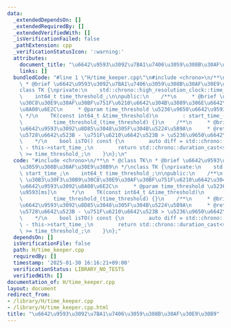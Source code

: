 ```yaml
---
data:
  _extendedDependsOn: []
  _extendedRequiredBy: []
  _extendedVerifiedWith: []
  _isVerificationFailed: false
  _pathExtension: cpp
  _verificationStatusIcon: ':warning:'
  attributes:
    document_title: "\u6642\u9593\u3092\u7BA1\u7406\u3059\u308B\u30AF\u30E9\u30B9"
    links: []
  bundledCode: "#line 1 \"H/time_keeper.cpp\"\n#include <chrono>\n/**\n * @class TK\n\
    \ * @brief \u6642\u9593\u3092\u7BA1\u7406\u3059\u308B\u30AF\u30E9\u30B9\n */\n\
    class TK {\nprivate:\n    std::chrono::high_resolution_clock::time_point start_time_;\n\
    \    int64_t time_threshold_;\n\npublic:\n    /**\n     * @brief \u30B3\u30F3\u30B9\
    \u30C8\u30E9\u30AF\u30BF\u751F\u6210\u6642\u304B\u3089\u306E\u6642\u9593\u3092\
    \u8A08\u6E2C\n     * @param time_threshold \u5236\u9650\u6642\u9593[ms]\n    \
    \ */\n    TK(const int64_t &time_threshold)\n        : start_time_(std::chrono::high_resolution_clock::now()),\n\
    \          time_threshold_(time_threshold) {}\n    /**\n     * @brief \u5236\u9650\
    \u6642\u9593\u3092\u8D85\u3048\u305F\u304B\u5224\u5B9A\n     * @return (\u73FE\
    \u5728\u6642\u523B - \u751F\u6210\u6642\u523B > \u5236\u9650\u6642\u9593)?\n \
    \    */\n    bool isTO() const {\n        auto diff = std::chrono::high_resolution_clock::now()\
    \ - this->start_time_;\n        return std::chrono::duration_cast<std::chrono::milliseconds>(diff).count()\
    \ >= time_threshold_;\n    }\n};\n"
  code: "#include <chrono>\n/**\n * @class TK\n * @brief \u6642\u9593\u3092\u7BA1\u7406\
    \u3059\u308B\u30AF\u30E9\u30B9\n */\nclass TK {\nprivate:\n    std::chrono::high_resolution_clock::time_point\
    \ start_time_;\n    int64_t time_threshold_;\n\npublic:\n    /**\n     * @brief\
    \ \u30B3\u30F3\u30B9\u30C8\u30E9\u30AF\u30BF\u751F\u6210\u6642\u304B\u3089\u306E\
    \u6642\u9593\u3092\u8A08\u6E2C\n     * @param time_threshold \u5236\u9650\u6642\
    \u9593[ms]\n     */\n    TK(const int64_t &time_threshold)\n        : start_time_(std::chrono::high_resolution_clock::now()),\n\
    \          time_threshold_(time_threshold) {}\n    /**\n     * @brief \u5236\u9650\
    \u6642\u9593\u3092\u8D85\u3048\u305F\u304B\u5224\u5B9A\n     * @return (\u73FE\
    \u5728\u6642\u523B - \u751F\u6210\u6642\u523B > \u5236\u9650\u6642\u9593)?\n \
    \    */\n    bool isTO() const {\n        auto diff = std::chrono::high_resolution_clock::now()\
    \ - this->start_time_;\n        return std::chrono::duration_cast<std::chrono::milliseconds>(diff).count()\
    \ >= time_threshold_;\n    }\n};"
  dependsOn: []
  isVerificationFile: false
  path: H/time_keeper.cpp
  requiredBy: []
  timestamp: '2025-01-30 16:16:21+09:00'
  verificationStatus: LIBRARY_NO_TESTS
  verifiedWith: []
documentation_of: H/time_keeper.cpp
layout: document
redirect_from:
- /library/H/time_keeper.cpp
- /library/H/time_keeper.cpp.html
title: "\u6642\u9593\u3092\u7BA1\u7406\u3059\u308B\u30AF\u30E9\u30B9"
---
```

